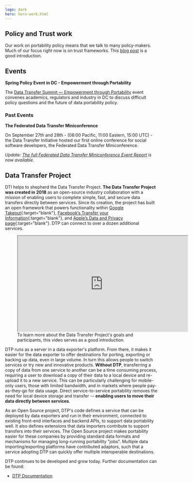 ```yaml
---
logo: dark
hero: hero-work.html
---
```



## Policy and Trust work

Our work on portability policy means that we talk to many policy-makers.  Much of our focus right now is on trust frameworks.  This [blog post](/blog/2023/11/07/framework-trust) is a good introduction.


## Events


<strong class="list-heading">Spring Policy Event in DC - Empowerment through Portability</strong>

The [Data Transfer Summit &mdash; Empowerment through Portability](/docs/feb29summit.md) event convenes
academics, regulators and industry in DC to discuss difficult policy questions and the future
of data portability policy.

### Past Events
<article class="section" markdown="1">

<strong class="list-heading">The Federated Data Transfer Miniconference </strong>

On September 27th and 28th - (08:00 Pacific, 11:00 Eastern, 15:00 UTC) - the Data Transfer Initiative hosted our first online conference for social software developers, the Federated Data Transfer Miniconference.

*Update: [The full Federated Data Transfer Miniconference Event Report](/docs/dtp-federated-miniconference-report) is now available.*



## Data Transfer Project

DTI helps to shepherd the Data Transfer Project.  **The Data Transfer Project was created in 2018** as an open-source industry collaboration with a mission of enabling users to complete simple, fast, and secure data transfers directly between services. Since its creation, the project has built an open framework that powers functionality within [Google Takeout](https://takeout.google.com/takeout/transfer/custom/photos){:target="blank"}, [Facebook’s Transfer your Information](http://facebook.com/tyi){:target="blank"}, and [Apple’s Data and Privacy page](https://privacy.apple.com){:target="blank"}.  DTP can connect to over a dozen additional services.

<figure class="video__wrapper">
<iframe class="video__embed" width="560" height="315" src="https://www.youtube-nocookie.com/embed/_mVhmDnhrWo?si=BYbCUhmeT34HCHwQ" title="YouTube video player that plays a video describing the Data Transfer Project" allow="accelerometer; clipboard-write; encrypted-media; gyroscope; picture-in-picture; web-share" allowfullscreen></iframe>
<figcaption class="video__description">
To learn more about the Data Transfer Project's goals and participants, this video serves as a good introduction.
</figcaption>
</figure>

DTP runs as a server in a data exporter's platform. From there, it makes it easier for the data exporter to offer destinations for porting, exporting or backing up data, even in large volume. In turn this allows people to switch services or try new and innovative products. **Without DTP**, transferring a copy of data from one service to another can be a time consuming process, requiring a user to download a copy of their data to a local device and re-upload it to a new service. This can be particularly challenging for mobile-only users, those with limited bandwidth, and in markets where people pay-as-they-go for data usage. Direct service-to-service portability removes the need for local device storage and transfer -– **enabling users to move their data directly between services**.

As an Open Source project, DTP's code defines a service that can be deployed by data exporters and run in their environment, connected to existing front-end interfaces and backend APIs, to support data portability well.   It also defines extensions that data importers contribute to support transfers into their services.  The Open Source project makes portability easier for these companies by providing standard data formats and mechanisms for managing long-running portability "jobs".  Multiple data importing/exporting platforms have contributed adaptors, such that a service adopting DTP can quickly offer multiple interoperable destinations.

DTP continues to be developed and grow today. Further documentation can be found:
* [DTP Documentation](/docs/dtp-documentation)

<br>

